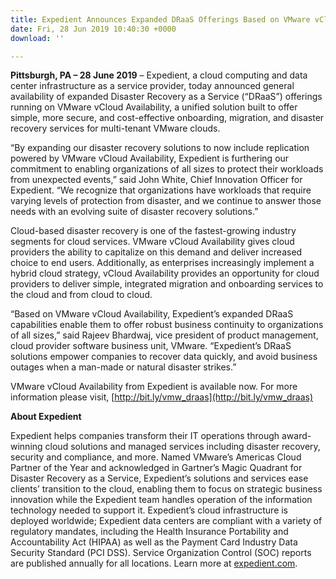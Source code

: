 ```yaml
---
title: Expedient Announces Expanded DRaaS Offerings Based on VMware vCloud Availability
date: Fri, 28 Jun 2019 10:40:30 +0000
download: ''

---
```

**Pittsburgh, PA – 28 June 2019** – Expedient, a cloud computing and data center infrastructure as a service provider, today announced general availability of expanded Disaster Recovery as a Service (“DRaaS”) offerings running on VMware vCloud Availability, a unified solution built to offer simple, more secure, and cost-effective onboarding, migration, and disaster recovery services for multi-tenant VMware clouds.

“By expanding our disaster recovery solutions to now include replication powered by VMware vCloud Availability, Expedient is furthering our commitment to enabling organizations of all sizes to protect their workloads from unexpected events,” said John White, Chief Innovation Officer for Expedient. “We recognize that organizations have workloads that require varying levels of protection from disaster, and we continue to answer those needs with an evolving suite of disaster recovery solutions.”

Cloud-based disaster recovery is one of the fastest-growing industry segments for cloud services. VMware vCloud Availability gives cloud providers the ability to capitalize on this demand and deliver increased choice to end users. Additionally, as enterprises increasingly implement a hybrid cloud strategy, vCloud Availability provides an opportunity for cloud providers to deliver simple, integrated migration and onboarding services to the cloud and from cloud to cloud.

“Based on VMware vCloud Availability, Expedient’s expanded DRaaS capabilities enable them to offer robust business continuity to organizations of all sizes,” said Rajeev Bhardwaj, vice president of product management, cloud provider software business unit, VMware. “Expedient’s DRaaS solutions empower companies to recover data quickly, and avoid business outages when a man-made or natural disaster strikes.”

VMware vCloud Availability from Expedient is available now. For more information please visit, [http://bit.ly/vmw_draas](http://bit.ly/vmw_draas)

**About Expedient**

Expedient helps companies transform their IT operations through award-winning cloud solutions and managed services including disaster recovery, security and compliance, and more. Named VMware’s Americas Cloud Partner of the Year and acknowledged in Gartner’s Magic Quadrant for Disaster Recovery as a Service, Expedient’s solutions and services ease clients’ transition to the cloud, enabling them to focus on strategic business innovation while the Expedient team handles operation of the information technology needed to support it. Expedient’s cloud infrastructure is deployed worldwide; Expedient data centers are compliant with a variety of regulatory mandates, including the Health Insurance Portability and Accountability Act (HIPAA) as well as the Payment Card Industry Data Security Standard (PCI DSS). Service Organization Control (SOC) reports are published annually for all locations. Learn more at [expedient.com](http://www.expedient.com/).